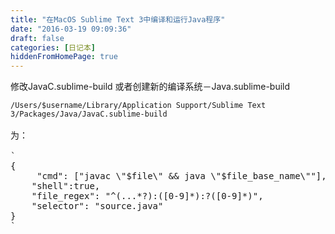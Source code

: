```yaml
---
title: "在MacOS Sublime Text 3中编译和运行Java程序"
date: "2016-03-19 09:09:36"
draft: false
categories: [日记本]
hiddenFromHomePage: true
---
```

修改JavaC.sublime-build 或者创建新的编译系统－Java.sublime-build
<pre><code>/Users/$username/Library/Application Support/Sublime Text 3/Packages/Java/JavaC.sublime-build   </code>

为：

`
{
     "cmd": ["javac \"$file\" && java \"$file_base_name\""],
    "shell":true,
    "file_regex": "^(...*?):([0-9]*):?([0-9]*)",
    "selector": "source.java"
}
`
